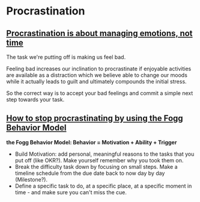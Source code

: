 # Procrastination

## [Procrastination is about managing emotions, not time](https://www.bbc.com/worklife/article/20200121-why-procrastination-is-about-managing-emotions-not-time)


The task we're putting off is making us feel bad.


Feeling bad increases our inclination to procrastinate if enjoyable activities are available as a distraction which we believe able to change our moods while it actually leads to guilt and ultimately compounds the initial stress.


So the correct way is to accept your bad feelings and commit a simple next step towards your task.

## [How to stop procrastinating by using the Fogg Behavior Model](https://www.deprocrastination.co/blog/how-to-overcome-procrastination-by-understanding-the-fogg-behavior-model)


**the Fogg Behavior Model: Behavior = Motivation + Ability + Trigger**


* Build Motivation: add personal, meaningful reasons to the tasks that you put off (like OKR?). Make yourself remember why you took them on.
* Break the difficulty task down by focusing on small steps. Make a timeline schedule from the due date back to now day by day (Milestone?).
* Define a specific task to do, at a specific place, at a specific moment in time - and make sure you can't miss the cue.
